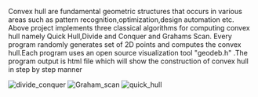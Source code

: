 Convex hull are fundamental geometric structures that occurs in various areas such as pattern recognition,optimization,design automation etc.
Above project implements three classical algorithms for computing convex hull namely Quick Hull,Divide and Conquer and Grahams Scan.
Every program randomly generates set of 2D points and computes the convex hull.Each program uses an open source visualization tool "geodeb.h" .The program output is html file which will show the construction of convex hull in step by step manner 

![divide_conquer](https://github.com/Hrtoimukra/Convexhull/assets/30091580/10cc7592-dd1b-4f5f-b6f4-35a127c0b096)
![Graham_scan](https://github.com/Hrtoimukra/Convexhull/assets/30091580/174d010c-1025-437e-a764-8e901d04b1ab)
![quick_hull](https://github.com/Hrtoimukra/Convexhull/assets/30091580/fd9445c1-1072-4a70-b829-fa0807835c4c)

